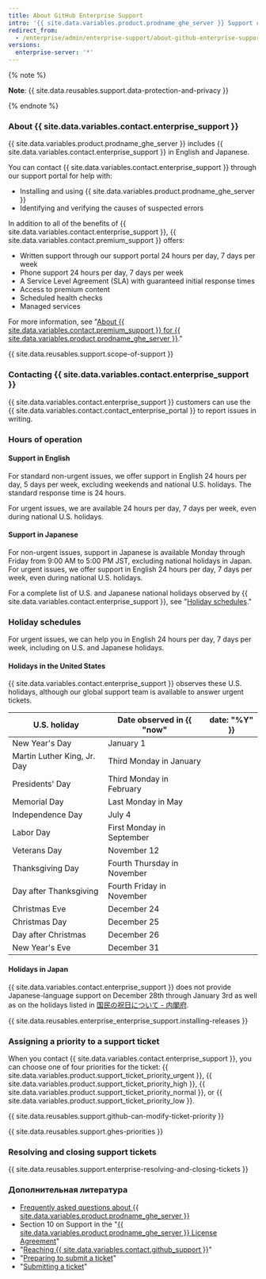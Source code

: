 ```yaml
---
title: About GitHub Enterprise Support
intro: '{{ site.data.variables.product.prodname_ghe_server }} Support can help you troubleshoot issues that arise on your {{ site.data.variables.product.prodname_ghe_server }} appliance.'
redirect_from:
  - /enterprise/admin/enterprise-support/about-github-enterprise-support
versions:
  enterprise-server: '*'
---
```


{% note %}

**Note**: {{ site.data.reusables.support.data-protection-and-privacy }}

{% endnote %}

### About {{ site.data.variables.contact.enterprise_support }}

{{ site.data.variables.product.prodname_ghe_server }} includes {{ site.data.variables.contact.enterprise_support }} in English and Japanese.

You can contact {{ site.data.variables.contact.enterprise_support }} through our support portal for help with:
 - Installing and using {{ site.data.variables.product.prodname_ghe_server }}
 - Identifying and verifying the causes of suspected errors

In addition to all of the benefits of {{ site.data.variables.contact.enterprise_support }}, {{ site.data.variables.contact.premium_support }} offers:
  - Written support through our support portal 24 hours per day, 7 days per week
  - Phone support 24 hours per day, 7 days per week
  - A Service Level Agreement (SLA) with guaranteed initial response times
  - Access to premium content
  - Scheduled health checks
  - Managed services

For more information, see "[About {{ site.data.variables.contact.premium_support }} for {{ site.data.variables.product.prodname_ghe_server }}](/enterprise/admin/guides/enterprise-support/about-github-premium-support-for-github-enterprise-server)."

{{ site.data.reusables.support.scope-of-support }}

### Contacting {{ site.data.variables.contact.enterprise_support }}

{{ site.data.variables.contact.enterprise_support }} customers can use the {{ site.data.variables.contact.contact_enterprise_portal }} to report issues in writing.

### Hours of operation

#### Support in English

For standard non-urgent issues, we offer support in English 24 hours per day, 5 days per week, excluding weekends and national U.S. holidays. The standard response time is 24 hours.

For urgent issues, we are available 24 hours per day, 7 days per week, even during national U.S. holidays.

#### Support in Japanese

For non-urgent issues, support in Japanese is available Monday through Friday from 9:00 AM to 5:00 PM JST, excluding national holidays in Japan. For urgent issues, we offer support in English 24 hours per day, 7 days per week, even during national U.S. holidays.

For a complete list of U.S. and Japanese national holidays observed by {{ site.data.variables.contact.enterprise_support }}, see "[Holiday schedules](#holiday-schedules)."

### Holiday schedules

For urgent issues, we can help you in English 24 hours per day, 7 days per week, including on U.S. and Japanese holidays.

#### Holidays in the United States

{{ site.data.variables.contact.enterprise_support }} observes these U.S. holidays, although our global support team is available to answer urgent tickets.

| U.S. holiday                | Date observed in {{ "now"   | date: "%Y" }} |
| --------------------------- | --------------------------- | ------------- |
| New Year's Day              | January 1                   |               |
| Martin Luther King, Jr. Day | Third Monday in January     |               |
| Presidents' Day             | Third Monday in February    |               |
| Memorial Day                | Last Monday in May          |               |
| Independence Day            | July 4                      |               |
| Labor Day                   | First Monday in September   |               |
| Veterans Day                | November 12                 |               |
| Thanksgiving Day            | Fourth Thursday in November |               |
| Day after Thanksgiving      | Fourth Friday in November   |               |
| Christmas Eve               | December 24                 |               |
| Christmas Day               | December 25                 |               |
| Day after Christmas         | December 26                 |               |
| New Year's Eve              | December 31                 |               |

#### Holidays in Japan

{{ site.data.variables.contact.enterprise_support }} does not provide Japanese-language support on December 28th through January 3rd as well as on the holidays listed in [国民の祝日について - 内閣府](https://www8.cao.go.jp/chosei/shukujitsu/gaiyou.html).

{{ site.data.reusables.enterprise_enterprise_support.installing-releases }}

### Assigning a priority to a support ticket

When you contact {{ site.data.variables.contact.enterprise_support }}, you can choose one of four priorities for the ticket: {{ site.data.variables.product.support_ticket_priority_urgent }}, {{ site.data.variables.product.support_ticket_priority_high }}, {{ site.data.variables.product.support_ticket_priority_normal }}, or {{ site.data.variables.product.support_ticket_priority_low }}.

{{ site.data.reusables.support.github-can-modify-ticket-priority }}

{{ site.data.reusables.support.ghes-priorities }}

### Resolving and closing support tickets

{{ site.data.reusables.support.enterprise-resolving-and-closing-tickets }}

### Дополнительная литература

- [Frequently asked questions about {{ site.data.variables.product.prodname_ghe_server }}](https://enterprise.github.com/faq)
- Section 10 on Support in the "[{{ site.data.variables.product.prodname_ghe_server }} License Agreement](https://enterprise.github.com/license)"
- "[Reaching {{ site.data.variables.contact.github_support }}](/enterprise/admin/guides/enterprise-support/reaching-github-support)"
- "[Preparing to submit a ticket](/enterprise/admin/guides/enterprise-support/preparing-to-submit-a-ticket)"
- "[Submitting a ticket](/enterprise/admin/guides/enterprise-support/submitting-a-ticket)"
